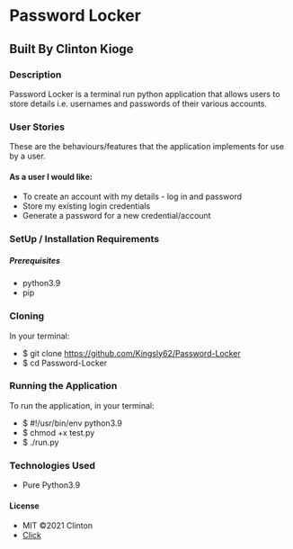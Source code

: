 # Password Locker

## Built By Clinton Kioge

### Description

Password Locker is a terminal run python application that allows users to store details i.e. usernames and passwords of their various accounts.

### User Stories

These are the behaviours/features that the application implements for use by a user.

#### As a user I would like:

- To create an account with my details - log in and password
- Store my existing login credentials
- Generate a password for a new credential/account

### SetUp / Installation Requirements

##### Prerequisites

- python3.9
- pip

### Cloning

In your terminal:

- $ git clone https://github.com/Kingsly62/Password-Locker
- $ cd Password-Locker

### Running the Application

To run the application, in your terminal:

- $ #!/usr/bin/env python3.9
- $ chmod +x test.py
- $ ./run.py

### Technologies Used

- Pure Python3.9

#### License

- MIT ©2021 Clinton
- [Click](https://opensource.org/civicrm/mailing/confirm?reset=1&cid=63735&sid=22975&h=fb22e32f66706d47)
